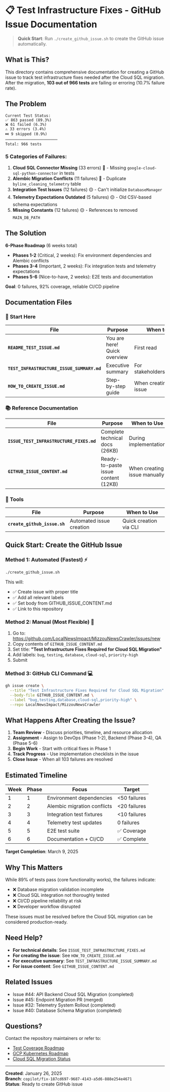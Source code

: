 # 📋 Test Infrastructure Fixes - GitHub Issue Documentation

> **Quick Start**: Run `./create_github_issue.sh` to create the GitHub issue automatically.

## What is This?

This directory contains comprehensive documentation for creating a GitHub issue to track test infrastructure fixes needed after the Cloud SQL migration. After the migration, **103 out of 966 tests** are failing or erroring (10.7% failure rate).

## The Problem

```
Current Test Status:
✅ 863 passed (89.3%)
❌ 61 failed (6.3%)
⚠️ 33 errors (3.4%)
⏭️ 9 skipped (0.9%)
───────────────────────
Total: 966 tests
```

### 5 Categories of Failures:

1. **Cloud SQL Connector Missing** (33 errors) 🔴 - Missing `google-cloud-sql-python-connector` in tests
2. **Alembic Migration Conflicts** (11 failures) 🔴 - Duplicate `byline_cleaning_telemetry` table
3. **Integration Test Issues** (12 failures) 🟡 - Can't initialize `DatabaseManager`
4. **Telemetry Expectations Outdated** (5 failures) 🟡 - Old CSV-based schema expectations
5. **Missing Constants** (12 failures) 🟡 - References to removed `MAIN_DB_PATH`

## The Solution

**6-Phase Roadmap** (6 weeks total)

- **Phases 1-2** (Critical, 2 weeks): Fix environment dependencies and Alembic conflicts
- **Phases 3-4** (Important, 2 weeks): Fix integration tests and telemetry expectations  
- **Phases 5-6** (Nice-to-have, 2 weeks): E2E tests and documentation

**Goal**: 0 failures, 92% coverage, reliable CI/CD pipeline

## Documentation Files

### 🎯 Start Here

| File | Purpose | When to Use |
|------|---------|-------------|
| **`README_TEST_ISSUE.md`** | You are here! Quick overview | First read |
| **`TEST_INFRASTRUCTURE_ISSUE_SUMMARY.md`** | Executive summary | For stakeholders/managers |
| **`HOW_TO_CREATE_ISSUE.md`** | Step-by-step guide | When creating the issue |

### 📚 Reference Documentation

| File | Purpose | When to Use |
|------|---------|-------------|
| **`ISSUE_TEST_INFRASTRUCTURE_FIXES.md`** | Complete technical docs (26KB) | During implementation |
| **`GITHUB_ISSUE_CONTENT.md`** | Ready-to-paste issue content (12KB) | When creating issue manually |

### 🔧 Tools

| File | Purpose | When to Use |
|------|---------|-------------|
| **`create_github_issue.sh`** | Automated issue creation | Quick creation via CLI |

## Quick Start: Create the GitHub Issue

### Method 1: Automated (Fastest) ⚡

```bash
./create_github_issue.sh
```

This will:
- ✅ Create issue with proper title
- ✅ Add all relevant labels
- ✅ Set body from GITHUB_ISSUE_CONTENT.md
- ✅ Link to this repository

### Method 2: Manual (Most Flexible) 📝

1. Go to: https://github.com/LocalNewsImpact/MizzouNewsCrawler/issues/new
2. Copy contents of `GITHUB_ISSUE_CONTENT.md`
3. Set title: **"Test Infrastructure Fixes Required for Cloud SQL Migration"**
4. Add labels: `bug`, `testing`, `database`, `cloud-sql`, `priority-high`
5. Submit

### Method 3: GitHub CLI Command 💻

```bash
gh issue create \
  --title "Test Infrastructure Fixes Required for Cloud SQL Migration" \
  --body-file GITHUB_ISSUE_CONTENT.md \
  --label "bug,testing,database,cloud-sql,priority-high" \
  --repo LocalNewsImpact/MizzouNewsCrawler
```

## What Happens After Creating the Issue?

1. **Team Review** - Discuss priorities, timeline, and resource allocation
2. **Assignment** - Assign to DevOps (Phase 1-2), Backend (Phase 3-4), QA (Phase 5-6)
3. **Begin Work** - Start with critical fixes in Phase 1
4. **Track Progress** - Use implementation checklists in the issue
5. **Close Issue** - When all 103 failures are resolved

## Estimated Timeline

| Week | Phase | Focus | Target |
|------|-------|-------|--------|
| 1 | 1 | Environment dependencies | <50 failures |
| 2 | 2 | Alembic migration conflicts | <20 failures |
| 3 | 3 | Integration test fixtures | <10 failures |
| 4 | 4 | Telemetry test updates | 0 failures |
| 5 | 5 | E2E test suite | ✅ Coverage |
| 6 | 6 | Documentation + CI/CD | ✅ Complete |

**Target Completion**: March 9, 2025

## Why This Matters

While 89% of tests pass (core functionality works), the failures indicate:

- ❌ Database migration validation incomplete
- ❌ Cloud SQL integration not thoroughly tested
- ❌ CI/CD pipeline reliability at risk
- ❌ Developer workflow disrupted

These issues must be resolved before the Cloud SQL migration can be considered production-ready.

## Need Help?

- **For technical details**: See `ISSUE_TEST_INFRASTRUCTURE_FIXES.md`
- **For creating the issue**: See `HOW_TO_CREATE_ISSUE.md`
- **For executive summary**: See `TEST_INFRASTRUCTURE_ISSUE_SUMMARY.md`
- **For issue content**: See `GITHUB_ISSUE_CONTENT.md`

## Related Issues

- Issue #44: API Backend Cloud SQL Migration (completed)
- Issue #45: Endpoint Migration PR (merged)
- Issue #32: Telemetry System Rollout (completed)
- Issue #40: Database Schema Migration (completed)

## Questions?

Contact the repository maintainers or refer to:
- [Test Coverage Roadmap](docs/coverage-roadmap.md)
- [GCP Kubernetes Roadmap](docs/GCP_KUBERNETES_ROADMAP.md)
- [Cloud SQL Migration Status](CLOUD_SQL_MIGRATION_COMPLETION_SUMMARY.md)

---

**Created**: January 26, 2025  
**Branch**: `copilot/fix-187cd697-9687-4143-a5d6-888e254e4671`  
**Status**: Ready to create GitHub issue

